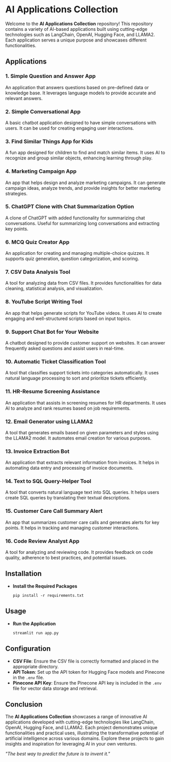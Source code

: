 # AI Applications Collection

Welcome to the **AI Applications Collection** repository! This repository contains a variety of AI-based applications built using cutting-edge technologies such as LangChain, OpenAI, Hugging Face, and LLAMA2. Each application serves a unique purpose and showcases different functionalities.

## Applications

### 1. Simple Question and Answer App
An application that answers questions based on pre-defined data or knowledge base. It leverages language models to provide accurate and relevant answers.

### 2. Simple Conversational App
A basic chatbot application designed to have simple conversations with users. It can be used for creating engaging user interactions.

### 3. Find Similar Things App for Kids
A fun app designed for children to find and match similar items. It uses AI to recognize and group similar objects, enhancing learning through play.

### 4. Marketing Campaign App
An app that helps design and analyze marketing campaigns. It can generate campaign ideas, analyze trends, and provide insights for better marketing strategies.

### 5. ChatGPT Clone with Chat Summarization Option
A clone of ChatGPT with added functionality for summarizing chat conversations. Useful for summarizing long conversations and extracting key points.

### 6. MCQ Quiz Creator App
An application for creating and managing multiple-choice quizzes. It supports quiz generation, question categorization, and scoring.

### 7. CSV Data Analysis Tool
A tool for analyzing data from CSV files. It provides functionalities for data cleaning, statistical analysis, and visualization.

### 8. YouTube Script Writing Tool
An app that helps generate scripts for YouTube videos. It uses AI to create engaging and well-structured scripts based on input topics.

### 9. Support Chat Bot for Your Website
A chatbot designed to provide customer support on websites. It can answer frequently asked questions and assist users in real-time.

### 10. Automatic Ticket Classification Tool
A tool that classifies support tickets into categories automatically. It uses natural language processing to sort and prioritize tickets efficiently.

### 11. HR-Resume Screening Assistance
An application that assists in screening resumes for HR departments. It uses AI to analyze and rank resumes based on job requirements.

### 12. Email Generator using LLAMA2
A tool that generates emails based on given parameters and styles using the LLAMA2 model. It automates email creation for various purposes.

### 13. Invoice Extraction Bot
An application that extracts relevant information from invoices. It helps in automating data entry and processing of invoice documents.

### 14. Text to SQL Query-Helper Tool
A tool that converts natural language text into SQL queries. It helps users create SQL queries by translating their textual descriptions.

### 15. Customer Care Call Summary Alert
An app that summarizes customer care calls and generates alerts for key points. It helps in tracking and managing customer interactions.

### 16. Code Review Analyst App
A tool for analyzing and reviewing code. It provides feedback on code quality, adherence to best practices, and potential issues.

## Installation

- **Install the Required Packages**

    ```
    pip install -r requirements.txt
    ```

## Usage

- **Run the Application**

    ```
    streamlit run app.py
    ```

## Configuration

- **CSV File**: Ensure the CSV file is correctly formatted and placed in the appropriate directory.
- **API Token**: Set up the API token for Hugging Face models and Pinecone in the `.env` file.
- **Pinecone API Key**: Ensure the Pinecone API key is included in the `.env` file for vector data storage and retrieval.


## Conclusion

The **AI Applications Collection** showcases a range of innovative AI applications developed with cutting-edge technologies like LangChain, OpenAI, Hugging Face, and LLAMA2. Each project demonstrates unique functionalities and practical uses, illustrating the transformative potential of artificial intelligence across various domains. Explore these projects to gain insights and inspiration for leveraging AI in your own ventures.


*"The best way to predict the future is to invent it."* 

